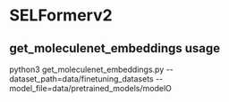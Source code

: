 # SELFormerv2

## get_moleculenet_embeddings usage
python3 get_moleculenet_embeddings.py --dataset_path=data/finetuning_datasets --model_file=data/pretrained_models/modelO